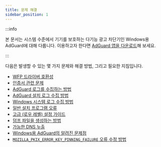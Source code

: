 ```yaml
---
title: 문제 해결
sidebar_position: 1
---
```


:::info

본 문서는 시스템 수준에서 기기를 보호하는 다기능 광고 차단기인 Windows용 AdGuard에 대해 다룹니다. 이용하고자 한다면 [AdGuard 앱을 다운로드](https://agrd.io/download-kb-adblock)해 보세요.

:::

다음은 발생할 수 있는 몇 가지 문제와 해결 방법, 그리고 필요한 지침입니다.

- [WFP 드라이버 호환성](/adguard-for-windows/solving-problems/wfp-driver/)
- [인증서 관련 문제](/adguard-for-windows/solving-problems/connection-not-trusted/)
- [AdGuard 로그를 수집하는 방법](/adguard-for-windows/solving-problems/adguard-logs/)
- [AdGuard 설치 로그 수집 방법](/adguard-for-windows/solving-problems/installation-logs/)
- [Windows 시스템 로그 수집 방법](/adguard-for-windows/solving-problems/system-logs/)
- [일반 설치 프로그램 오류](/adguard-for-windows/solving-problems/common-installer-errors/)
- [고급 (로우 레벨) 설정 가이드](/adguard-for-windows/solving-problems/low-level-settings/)
- [덤프 파일을 생성하는 방법](/adguard-for-windows/solving-problems/dump-file/)
- [가능한 DNS 누출](/adguard-for-windows/solving-problems/dns-leaks/)
- [Windows용 AdGuard의 알려진 문제점](/adguard-for-windows/solving-problems/known-issues/)
- [`MOZILLA_PKIX_ERROR_KEY_PINNING_FAILURE` 오류 수정 방법](/adguard-for-windows/solving-problems/mozilla-error/)
